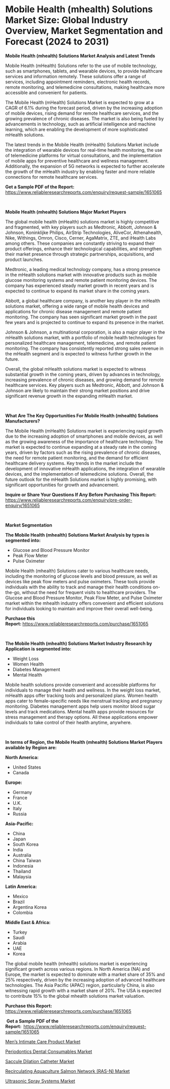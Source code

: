 <p><h1>Mobile Health (mhealth) Solutions Market Size: Global Industry Overview, Market Segmentation and Forecast (2024 to 2031)</h1></p><p><strong>Mobile Health (mhealth) Solutions Market Analysis and Latest Trends</strong></p>
<p><p>Mobile Health (mHealth) Solutions refer to the use of mobile technology, such as smartphones, tablets, and wearable devices, to provide healthcare services and information remotely. These solutions offer a range of services, including appointment reminders, electronic health records, remote monitoring, and telemedicine consultations, making healthcare more accessible and convenient for patients.</p><p>The Mobile Health (mHealth) Solutions Market is expected to grow at a CAGR of 6.1% during the forecast period, driven by the increasing adoption of mobile devices, rising demand for remote healthcare services, and the growing prevalence of chronic diseases. The market is also being fueled by advancements in technology, such as artificial intelligence and machine learning, which are enabling the development of more sophisticated mHealth solutions.</p><p>The latest trends in the Mobile Health (mHealth) Solutions Market include the integration of wearable devices for real-time health monitoring, the use of telemedicine platforms for virtual consultations, and the implementation of mobile apps for preventive healthcare and wellness management. Additionally, the expansion of 5G networks is expected to further accelerate the growth of the mHealth industry by enabling faster and more reliable connections for remote healthcare services.</p></p>
<p><strong>Get a Sample PDF of the Report:&nbsp;</strong> <a href="https://www.reliableresearchreports.com/enquiry/request-sample/1651065">https://www.reliableresearchreports.com/enquiry/request-sample/1651065</a></p>
<p>&nbsp;</p>
<p><strong>Mobile Health (mhealth) Solutions Major Market Players</strong></p>
<p><p>The global mobile health (mHealth) solutions market is highly competitive and fragmented, with key players such as Medtronic, Abbott, Johnson & Johnson, Koninklijke Philips, AirStrip Technologies, AliveCor, Athenahealth, Nike, Withings, Omron, Cisco, Cerner, AgaMatrix, ZTE, and iHealth Labs among others. These companies are constantly striving to expand their product offerings, enhance their technological capabilities, and strengthen their market presence through strategic partnerships, acquisitions, and product launches.</p><p>Medtronic, a leading medical technology company, has a strong presence in the mHealth solutions market with innovative products such as mobile glucose monitoring systems and remote patient monitoring devices. The company has experienced steady market growth in recent years and is expected to continue to expand its market share in the coming years.</p><p>Abbott, a global healthcare company, is another key player in the mHealth solutions market, offering a wide range of mobile health devices and applications for chronic disease management and remote patient monitoring. The company has seen significant market growth in the past few years and is projected to continue to expand its presence in the market.</p><p>Johnson & Johnson, a multinational corporation, is also a major player in the mHealth solutions market, with a portfolio of mobile health technologies for personalized healthcare management, telemedicine, and remote patient monitoring. The company has consistently reported strong sales revenue in the mHealth segment and is expected to witness further growth in the future.</p><p>Overall, the global mHealth solutions market is expected to witness substantial growth in the coming years, driven by advances in technology, increasing prevalence of chronic diseases, and growing demand for remote healthcare services. Key players such as Medtronic, Abbott, and Johnson & Johnson are likely to maintain their strong market positions and drive significant revenue growth in the expanding mHealth market.</p></p>
<p>&nbsp;</p>
<p><strong>What Are The Key Opportunities For Mobile Health (mhealth) Solutions Manufacturers?</strong></p>
<p><p>The Mobile Health (mHealth) Solutions market is experiencing rapid growth due to the increasing adoption of smartphones and mobile devices, as well as the growing awareness of the importance of healthcare technology. The market is expected to continue expanding at a steady rate in the coming years, driven by factors such as the rising prevalence of chronic diseases, the need for remote patient monitoring, and the demand for efficient healthcare delivery systems. Key trends in the market include the development of innovative mHealth applications, the integration of wearable devices, and the implementation of telemedicine solutions. Overall, the future outlook for the mHealth Solutions market is highly promising, with significant opportunities for growth and advancement.</p></p>
<p><strong>Inquire or Share Your Questions If Any Before Purchasing This Report:</strong> <a href="https://www.reliableresearchreports.com/enquiry/pre-order-enquiry/1651065">https://www.reliableresearchreports.com/enquiry/pre-order-enquiry/1651065</a></p>
<p>&nbsp;</p>
<p><strong>Market Segmentation</strong></p>
<p><strong>The Mobile Health (mhealth) Solutions Market Analysis by types is segmented into:</strong></p>
<p><ul><li>Glucose and Blood Pressure Monitor</li><li>Peak Flow Meter</li><li>Pulse Oximeter</li></ul></p>
<p><p>Mobile Health (mhealth) Solutions cater to various healthcare needs, including the monitoring of glucose levels and blood pressure, as well as devices like peak flow meters and pulse oximeters. These tools provide individuals with the ability to track and manage their health conditions on-the-go, without the need for frequent visits to healthcare providers. The Glucose and Blood Pressure Monitor, Peak Flow Meter, and Pulse Oximeter market within the mhealth industry offers convenient and efficient solutions for individuals looking to maintain and improve their overall well-being.</p></p>
<p><strong>Purchase this Report:&nbsp;</strong><a href="https://www.reliableresearchreports.com/purchase/1651065">https://www.reliableresearchreports.com/purchase/1651065</a></p>
<p>&nbsp;</p>
<p><strong>The Mobile Health (mhealth) Solutions Market Industry Research by Application is segmented into:</strong></p>
<p><ul><li>Weight Loss</li><li>Women Health</li><li>Diabetes Management</li><li>Mental Health</li></ul></p>
<p><p>Mobile health solutions provide convenient and accessible platforms for individuals to manage their health and wellness. In the weight loss market, mHealth apps offer tracking tools and personalized plans. Women health apps cater to female-specific needs like menstrual tracking and pregnancy monitoring. Diabetes management apps help users monitor blood sugar levels and track medications. Mental health apps provide resources for stress management and therapy options. All these applications empower individuals to take control of their health anytime, anywhere.</p></p>
<p>&nbsp;</p>
<p><strong>In terms of Region, the Mobile Health (mhealth) Solutions Market Players available by Region are:</strong></p>
<p>
    <p> <strong> North America: </strong>
        <ul>
            <li>United States</li>
            <li>Canada</li>
        </ul>
        </p> 
    <p> <strong> Europe: </strong>
        <ul>
            <li>Germany</li>
            <li>France</li>
            <li>U.K.</li>
            <li>Italy</li>
            <li>Russia</li>
        </ul>
        </p> 
    <p> <strong> Asia-Pacific: </strong>
        <ul>
            <li>China</li>
            <li>Japan</li>
            <li>South Korea</li>
            <li>India</li>
            <li>Australia</li>
            <li>China Taiwan</li>
            <li>Indonesia</li>
            <li>Thailand</li>
            <li>Malaysia</li>
        </ul>
        </p> 
    <p> <strong> Latin America: </strong>
        <ul>
            <li>Mexico</li>
            <li>Brazil</li>
            <li>Argentina Korea</li>
            <li>Colombia</li>
        </ul>
        </p> 
    <p> <strong> Middle East & Africa: </strong>
        <ul>
            <li>Turkey</li>
            <li>Saudi</li>
            <li>Arabia</li>
            <li>UAE</li>
            <li>Korea</li>
        </ul>
    </p>
    </p>
<p><p>The global mobile health (mhealth) solutions market is experiencing significant growth across various regions. In North America (NA) and Europe, the market is expected to dominate with a market share of 35% and 25% respectively, driven by the increasing adoption of advanced healthcare technologies. The Asia Pacific (APAC) region, particularly China, is also witnessing rapid growth with a market share of 20%. The USA is expected to contribute 15% to the global mhealth solutions market valuation.</p></p>
<p><strong>Purchase this Report: </strong><a href="https://www.reliableresearchreports.com/purchase/1651065">https://www.reliableresearchreports.com/purchase/1651065</a></p>
<p>&nbsp;<strong>Get a Sample PDF of the Report:&nbsp;&nbsp;</strong><a href="https://www.reliableresearchreports.com/enquiry/request-sample/1651065">https://www.reliableresearchreports.com/enquiry/request-sample/1651065</a></p>
<p><strong></strong></p>
<p><p><a href="https://issuu.com/reportprime-2/docs/mens-intimate-care-product-market-size-2030.pptx">Men’s Intimate Care Product Market</a></p><p><a href="https://medium.com/p/a2cfc6c2b2e5/edit">Periodontics Dental Consumables Market</a></p><p><a href="https://medium.com/p/75f22df3b836/edit">Saccule Dilation Catheter Market</a></p><p><a href="https://github.com/castoriffic/Market-Research-Report-List-3/blob/main/recirculating-aquaculture-salmon-network-ras-n-market.md">Recirculating Aquaculture Salmon Network (RAS-N) Market</a></p><p><a href="https://issuu.com/reportprime-2/docs/ultrasonic-spray-systems-market-size-2030.pptx">Ultrasonic Spray Systems Market</a></p></p>